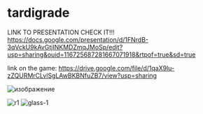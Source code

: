 # tardigrade
LINK TO PRESENTATION CHECK IT!!!
https://docs.google.com/presentation/d/1FNrdB-3qVckU9kAvGtjINKMDZmqJMoSp/edit?usp=sharing&ouid=116725687281667071918&rtpof=true&sd=true

link on the game:
https://drive.google.com/file/d/1qaX9lu-zZQURMrCLvlSgLAwBKBNfuZB7/view?usp=sharing


![изображение](https://user-images.githubusercontent.com/85747237/193465513-1c2b8959-a9ee-49ab-83bc-0cb0bc20a52f.png)


![r1](https://user-images.githubusercontent.com/85747237/193465546-64fba3a9-8ace-498d-9ef1-5ee6632b1ae2.png)
![glass-1](https://user-images.githubusercontent.com/85747237/193465569-5610e896-968b-4ee5-b605-a4cf47aef1e4.png)
